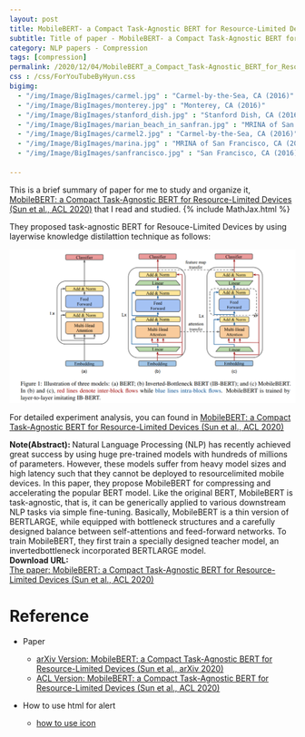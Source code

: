 ```yaml
---
layout: post
title: MobileBERT- a Compact Task-Agnostic BERT for Resource-Limited Devices
subtitle: Title of paper - MobileBERT- a Compact Task-Agnostic BERT for Resource-Limited Devices
category: NLP papers - Compression
tags: [compression]
permalink: /2020/12/04/MobileBERT_a_Compact_Task-Agnostic_BERT_for_Resource-Limited_Devices/
css : /css/ForYouTubeByHyun.css
bigimg: 
  - "/img/Image/BigImages/carmel.jpg" : "Carmel-by-the-Sea, CA (2016)"
  - "/img/Image/BigImages/monterey.jpg" : "Monterey, CA (2016)"
  - "/img/Image/BigImages/stanford_dish.jpg" : "Stanford Dish, CA (2016)"
  - "/img/Image/BigImages/marian_beach_in_sanfran.jpg" : "MRINA of San Francisco, CA (2016)"
  - "/img/Image/BigImages/carmel2.jpg" : "Carmel-by-the-Sea, CA (2016)"
  - "/img/Image/BigImages/marina.jpg" : "MRINA of San Francisco, CA (2016)"
  - "/img/Image/BigImages/sanfrancisco.jpg" : "San Francisco, CA (2016)"
  
---
```


This is a brief summary of paper for me to study and organize it, [MobileBERT: a Compact Task-Agnostic BERT for Resource-Limited Devices (Sun et al., ACL 2020)](https://www.aclweb.org/anthology/2020.acl-main.195/) that I read and studied. 
{% include MathJax.html %}

They proposed task-agnostic BERT for Resouce-Limited Devices by using layerwise knowledge distilattion technique  as follows:

![Sun et al., ACL 2020](/img/Image/NaturalLanguageProcessing/NLPLabs/Paper_Investigation/Compression/2020-12-04-MobileBERT_a_Compact_Task-Agnostic_BERT_for_Resource-Limited_Devices/architecture.PNG)

For detailed experiment analysis, you can found in [MobileBERT: a Compact Task-Agnostic BERT for Resource-Limited Devices (Sun et al., ACL 2020)](https://www.aclweb.org/anthology/2020.acl-main.195/)

<div class="alert alert-info" role="alert"><i class="fa fa-info-circle"></i> <b>Note(Abstract): </b>
Natural Language Processing (NLP) has recently achieved great success by using huge pre-trained models with hundreds of millions of parameters. However, these models suffer from heavy model sizes and high latency such that they cannot be deployed to resourcelimited mobile devices. In this paper, they propose MobileBERT for compressing and accelerating the popular BERT model. Like the original BERT, MobileBERT is task-agnostic, that is, it can be generically applied to various downstream NLP tasks via simple fine-tuning. Basically, MobileBERT is a thin version of BERTLARGE, while equipped with bottleneck structures and a carefully designed balance between self-attentions and feed-forward networks. To train MobileBERT, they first train a specially designed teacher model, an invertedbottleneck incorporated BERTLARGE model.
</div>
    
<div class="alert alert-success" role="alert"><i class="fa fa-paperclip fa-lg"></i> <b>Download URL: </b><br>
  <a href="https://www.aclweb.org/anthology/2020.acl-main.195/">The paper: MobileBERT: a Compact Task-Agnostic BERT for Resource-Limited Devices (Sun et al., ACL 2020)</a>
</div>

# Reference 

- Paper 
  - [arXiv Version: MobileBERT: a Compact Task-Agnostic BERT for Resource-Limited Devices (Sun et al., arXiv 2020)](https://arxiv.org/abs/2004.02984)
  - [ACL Version: MobileBERT: a Compact Task-Agnostic BERT for Resource-Limited Devices (Sun et al., ACL 2020)](https://www.aclweb.org/anthology/2020.acl-main.195/)
  
- How to use html for alert
  - [how to use icon](http://idratherbewriting.com/documentation-theme-jekyll/mydoc_icons.html)
    


